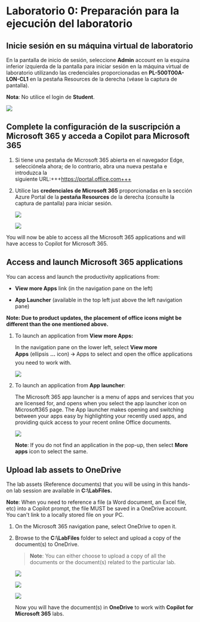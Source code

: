 # Laboratorio 0: Preparación para la ejecución del laboratorio

## Inicie sesión en su máquina virtual de laboratorio

En la pantalla de inicio de sesión, seleccione **Admin** account en la esquina inferior izquierda de la pantalla para iniciar sesión en la máquina virtual de laboratorio utilizando las credenciales proporcionadas en **PL-500T00A-LON-CL1** en la pestaña Resources de la derecha (véase la captura de pantalla).

**Nota**: No utilice el login de **Student**.

![](./media/image1.png)

## Complete la configuración de la suscripción a Microsoft 365 y acceda a Copilot para Microsoft 365

1.  Si tiene una pestaña de Microsoft 365 abierta en el navegador Edge, selecciónela ahora; de lo contrario, abra una nueva pestaña e introduzca la     
    siguiente URL:+++https://portal.office.com+++

2.  Utilice las **credenciales de Microsoft 365** proporcionadas en la sección Azure Portal de la **pestaña Resources** de la derecha (consulte la captura       de pantalla) para iniciar sesión.

    ![](./media/image2.png)

    ![](./media/image3.png)

You will now be able to access all the Microsoft 365 applications and
will have access to Copilot for Microsoft 365.

## Access and launch Microsoft 365 applications

You can access and launch the productivity applications from:

- **View more Apps** link (in the navigation pane on the left)

- **App Launcher** (available in the top left just above the left
  navigation pane)

**Note: Due to product updates, the placement of office icons might be
different than the one mentioned above.**

1.  To launch an application from **View more Apps:**

    In the navigation pane on the lower left, select **View more
    Apps** (ellipsis **…** icon) 🡪 Apps to select and open the office
    applications you need to work with.

     ![](./media/image4.png)

2.  To launch an application from **App launcher**:

    The Microsoft 365 app launcher is a menu of apps and services that you
    are licensed for, and opens when you select the app launcher icon on
    Microsoft365 page. The App launcher makes opening and switching
    between your apps easy by highlighting your recently used apps, and
    providing quick access to your recent online Office documents.

    ![](./media/image5.png)

    **Note**: If you do not find an application in the pop-up, then
    select **More apps** icon to select the same.

## Upload lab assets to OneDrive

The lab assets (Reference documents) that you will be using in this
hands-on lab session are available in **C:\LabFiles.**

**Note**: When you need to reference a file (a Word document, an Excel
file, etc) into a Copilot prompt, the file MUST be saved in a OneDrive
account. You can't link to a locally stored file on your PC.

1.  On the Microsoft 365 navigation pane, select OneDrive to open it.

2.  Browse to the **C:\LabFiles** folder to select and upload a copy of
    the document(s) to OneDrive.

    >**Note**: You can either choose to upload a copy of all the documents
    >or the document(s) related to the particular lab.

     ![](./media/image6.png)

     ![](./media/image7.png)

     ![](./media/image8.png)

    Now you will have the document(s) in **OneDrive** to work
    with **Copilot for Microsoft 365** labs.
